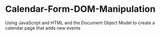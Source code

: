 # Calendar-Form-DOM-Manipulation
Using JavaScript and HTML and the Document Object Model to create a calendar page that adds new events
